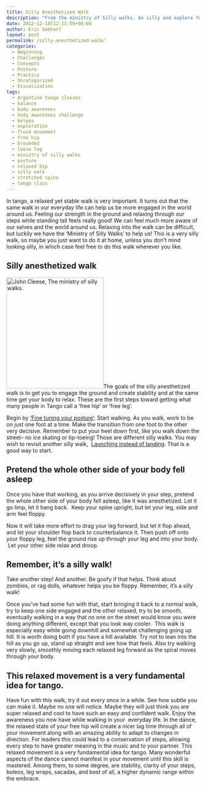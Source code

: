 ```yaml
---
title: Silly Anesthetized Walk
description: "From the ministry of Silly walks, be silly and explore funny walks to improve your awareness."
date: 2012-12-18T12:11:59+00:00
author: Eric Gebhart
layout: post
permalink: /silly-anesthetized-walk/
categories:
  - Beginning
  - Challenges
  - Concepts
  - Posture
  - Practice
  - Uncategorized
  - Visualization
tags:
  - Argentine tango classes
  - balance
  - body awareness
  - body awareness challenge
  - boleos
  - exploration
  - fluid movement
  - free hip
  - Grounded
  - loose leg
  - ministry of silly walks
  - posture
  - relaxed hip
  - silly walk
  - stretched spine
  - tango class
---
```

In tango, a relaxed yet stable walk is very important. It turns out that the same walk in our everyday life can help us be more engaged in the world around us. Feeling our strength in the ground and relaxing through our steps while standing tall feels really good! We can feel much more aware of our selves and the world around us. Relaxing into the walk can be difficult, but luckily we have the ‘Ministry of Silly Walks’ to help us! This is a very silly walk, so maybe you just want to do it at home, unless you don&#8217;t mind looking silly, in which case feel free to do this walk wherever you like.

<!--more-->

## Silly anesthetized walk

[<img class="alignleft size-full wp-image-294223" title="sillywalk" alt="John Cleese, The ministry of silly walks." src="http://tangobreath.com/wp-content/uploads/2012/11/sillywalk.gif" width="253" height="289" />](http://www.sillywalksgenerator.com/)The goals of the silly anesthetized walk is to get you to engage the ground and create stability and at the same time get your body to relax. These are the first steps toward getting what many people in Tango call a &#8216;free hip&#8217; or &#8216;free leg&#8217;.

Begin by <a title="fine tune your posture." href="http://tangobreath.com/fine-tune-your-posture/" target="_blank">&#8216;Fine tuning your posture&#8217;</a>. Start walking. As you walk, work to be on just one foot at a time. Make the transition from one foot to the other very decisive. Remember to put your heel down first, like you walk down the street&#8211; no ice skating or tip-toeing! Those are different silly walks. You may wish to revisit another silly walk,  <a title="Launching instead of landing." href="http://tangobreath.com/tangobreath-challenges-our-first-challenge-launching-instead-of-landing/" target="_blank">Launching instead of landing</a>. That is a good way to start.

## Pretend the whole other side of your body fell asleep

Once you have that working, as you arrive decisively in your step, pretend the whole other side of your body fell asleep, like it was anesthetized. Let it go limp, let it hang back.  Keep your spine upright, but let your leg, side and arm feel floppy.

Now it will take more effort to drag your leg forward, but let it flop ahead, and let your shoulder flop back to counterbalance it. Then push off onto your floppy leg, feel the ground rise up through your leg and into your body.  Let your other side relax and droop.

## Remember, it&#8217;s a silly walk!

Take another step! And another. Be goofy if that helps. Think about zombies, or rag dolls, whatever helps you be floppy. Remember, it’s a silly walk!

Once you’ve had some fun with that, start bringing it back to a normal walk, try to keep one side engaged and the other relaxed, try to be smooth, eventually walking in a way that no one on the street would know you were doing anything different, except that you look way cooler.  This walk is especially easy while going downhill and somewhat challenging going up hill. It is worth doing both if you have a hill available. Try not to lean into the hill as you go up, stand up straight and see how that feels. Also try walking very slowly, smoothly moving each relaxed leg forward as the spiral moves through your body.

## This relaxed movement is a very fundamental idea for tango.

Have fun with this walk, try it out every once in a while. See how subtle you can make it. Maybe no one will notice. Maybe they will just think you are super relaxed and cool to have such an easy and confident walk. Enjoy the awareness you now have while walking in your  everyday life. In the dance, the relaxed state of your free hip will create a nicer lag time through all of your movement along with an amazing ability to adapt to changes in direction. For leaders this could lead to a conservation of steps, allowing every step to have greater meaning in the music and to your partner. This relaxed movement is a very fundamental idea for tango. Many wonderful aspects of the dance cannot manifest in your movement until this skill is mastered. Among them, to some degree, are stability, clarity of your steps, boleos, leg wraps, sacadas, and best of all, a higher dynamic range within the embrace.
